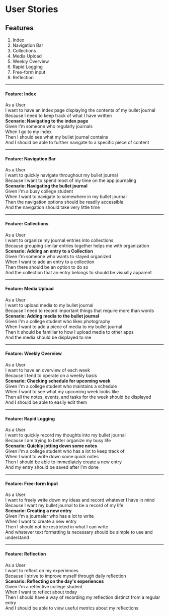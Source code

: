 # User Stories

## Features
1. Index
2. Navigation Bar
3. Collections
4. Media Upload
5. Weekly Overview
6. Rapid Logging
7. Free-form input
8. Reflection

------------------------
#### **Feature: Index**  
As a User  
I want to have an index page displaying the contents of my bullet journal  
Because I need to keep track of what I have written  
**Scenario: Navigating to the index page**  
Given I'm someone who regularly journals  
When I go to my index  
Then I should see what my bullet journal contains  
And I should be able to further navigate to a specific piece of content  

----------------------------
#### **Feature: Navigation Bar**  
As a User  
I want to quickly navigate throughout my bullet journal   
Because I want to spend most of my time on the app journaling  
**Scenario: Navigating the bullet journal**  
Given I'm a busy college student  
When I want to navigate to somewhere in my bullet journal  
Then the navigation options should be readily accessible  
And the navigation should take very little time

-------------------------
#### **Feature: Collections**  
As a User  
I want to organize my journal entries into collections   
Because grouping similar entries together helps me with organization  
**Scenario: Adding an entry to a Collection**  
Given I'm someone who wants to stayed organized  
When I want to add an entry to a collection  
Then there should be an option to do so  
And the collection that an entry belongs to should be visually apparent

--------------------------
#### **Feature: Media Upload**  
As a User  
I want to upload media to my bullet journal  
Because I need to record important things that require more than words  
**Scenario: Adding media to the bullet journal**  
Given I'm a college student who likes photography  
When I want to add a piece of media to my bullet journal  
Then it should be familiar to how I upload media to other apps  
And the media should be displayed to me

-----------------------------
#### **Feature: Weekly Overview**  
As a User  
I want to have an overview of each week   
Because I tend to operate on a weekly basis  
**Scenario: Checking schedule for upcoming week**  
Given I'm a college student who maintains a schedule  
When I want to see what my upcoming week looks like   
Then all the notes, events, and tasks for the week should be displayed  
And I should be able to easily edit them

---------------------------
#### **Feature: Rapid Logging**  
As a User  
I want to quickly record my thoughts into my bullet journal   
Because I am trying to better organize my busy life  
**Scenario: Quickly jotting down some notes**  
Given I'm a college student who has a lot to keep track of  
When I want to write down some quick notes  
Then I should be able to immediately create a new entry   
And my entry should be saved after I'm done

-----------------------------
#### **Feature: Free-form Input**  
As a User  
I want to freely write down my ideas and record whatever I have in mind   
Because I want my bullet journal to be a record of my life  
**Scenario: Creating a new entry**  
Given I'm a journaler who has a lot to write  
When I want to create a new entry  
Then I should not be restricted in what I can write   
And whatever text formatting is necessary should be simple to use and understand

------------------------
#### **Feature: Reflection**
As a User  
I want to reflect on my experiences  
Because I strive to improve myself through daily reflection  
**Scenario: Reflecting on the day's experiences**  
Given I'm a reflective college student  
When I want to reflect about today  
Then I should have a way of recording my reflection distinct from a regular entry  
And I should be able to view useful metrics about my reflections

